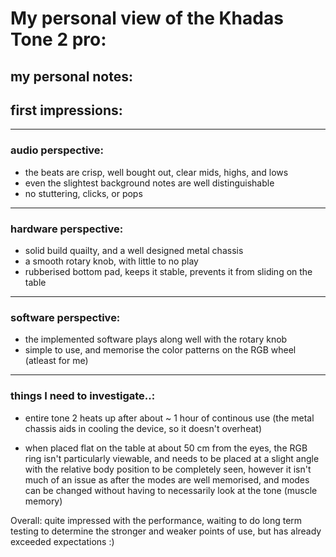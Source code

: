 # My personal view of the Khadas Tone 2 pro:

## my personal notes:

## first impressions:
___
### audio perspective:
* the beats are crisp, well bought out, clear mids, highs, and lows
* even the slightest background notes are well distinguishable
* no stuttering, clicks, or pops
___
### hardware perspective:
* solid build quailty, and a well designed metal chassis
* a smooth rotary knob, with little to no play 
* rubberised bottom pad, keeps it stable, prevents it from sliding on the table
___
### software perspective:
* the implemented software plays along well with the rotary knob
* simple to use, and memorise the color patterns on the RGB wheel (atleast for me)
___
### things I need to investigate..:
* entire tone 2 heats up after about ~ 1 hour of continous use
(the metal chassis aids in cooling the device, so it doesn't overheat)

* when placed flat on the table at about 50 cm from the eyes, the RGB ring isn't particularly viewable, and needs to be placed at a slight angle with the relative body position to be completely seen,
however it isn't much of an issue as after the modes are well memorised, and modes can be changed without having to necessarily look at the tone (muscle memory)

Overall: quite impressed with the performance, waiting to do long term testing to determine the stronger and weaker points of use, but has already exceeded expectations :)

